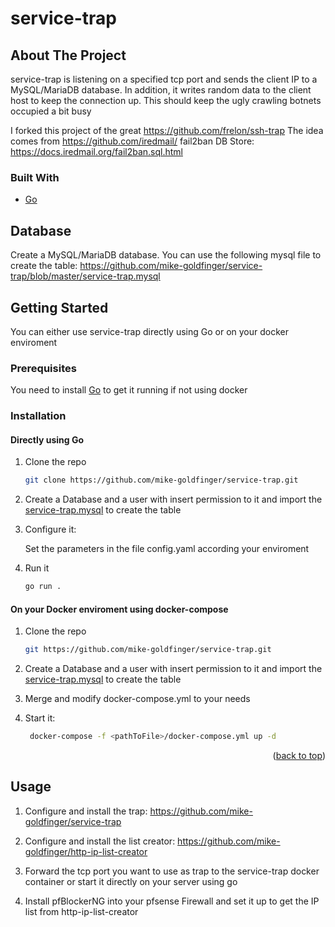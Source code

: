 # service-trap 
<!-- ABOUT THE PROJECT -->

## About The Project

service-trap is listening on a specified tcp port and sends the client IP to a MySQL/MariaDB database. In addition, it writes random data to the client host to keep the connection up. This should keep the ugly crawling botnets occupied a bit busy

I forked this project of the great https://github.com/frelon/ssh-trap
The idea comes from https://github.com/iredmail/ fail2ban DB Store: https://docs.iredmail.org/fail2ban.sql.html

### Built With

* [Go](https://golang.org/)

## Database

Create a MySQL/MariaDB database. You can use the following mysql file to create the table: https://github.com/mike-goldfinger/service-trap/blob/master/service-trap.mysql

<!-- GETTING STARTED -->
## Getting Started

You can either use service-trap directly using Go or on your docker enviroment

### Prerequisites

You need to install [Go](https://golang.org/) to get it running if not using docker

### Installation

#### Directly using Go

1. Clone the repo
   ```sh
   git clone https://github.com/mike-goldfinger/service-trap.git
   ```

2. Create a Database and a user with insert permission to it and import the [service-trap.mysql](https://github.com/mike-goldfinger/service-trap/blob/master/service-trap.mysql) to create the table
  
3. Configure it:
   
   Set the parameters in the file config.yaml according your enviroment
   
4. Run it
   ```sh
   go run .
   ```

#### On your Docker enviroment using docker-compose

1. Clone the repo
   ```sh
   git https://github.com/mike-goldfinger/service-trap.git
   ```
2. Create a Database and a user with insert permission to it and import the [service-trap.mysql](https://github.com/mike-goldfinger/service-trap/blob/master/service-trap.mysql) to create the table

3. Merge and modify docker-compose.yml to your needs

4. Start it:
   ```sh
	docker-compose -f <pathToFile>/docker-compose.yml up -d
   ```

<p align="right">(<a href="#top">back to top</a>)</p>



<!-- USAGE EXAMPLES -->
## Usage

1. Configure and install the trap: https://github.com/mike-goldfinger/service-trap

2. Configure and install the list creator: https://github.com/mike-goldfinger/http-ip-list-creator

3. Forward the tcp port you want to use as trap to the service-trap docker container or start it directly on your server using go

4. Install pfBlockerNG into your pfsense Firewall and set it up to get the IP list from http-ip-list-creator
